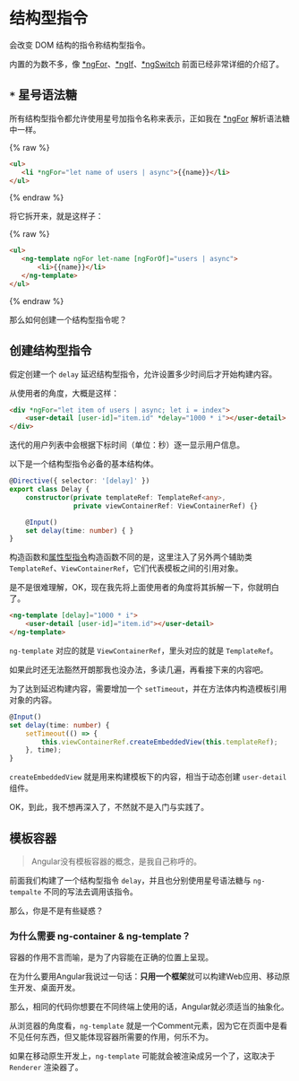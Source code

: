 # 结构型指令

会改变 DOM 结构的指令称结构型指令。

内置的为数不多，像 [*ngFor](template/ng-for.md)、[*ngIf](template/ng-if.md)、[*ngSwitch](template/ng-switch.md) 前面已经非常详细的介绍了。

## `*` 星号语法糖

所有结构型指令都允许使用星号加指令名称来表示，正如我在 [*ngFor](template/ng-for.md) 解析语法糖中一样。

{% raw %}
 ```html
<ul>
    <li *ngFor="let name of users | async">{{name}}</li>
</ul>
``` 
{% endraw %}

将它拆开来，就是这样子：

{% raw %}
 ```html
<ul>
    <ng-template ngFor let-name [ngForOf]="users | async">
        <li>{{name}}</li>
    </ng-template>
</ul>
``` 
{% endraw %}

那么如何创建一个结构型指令呢？

## 创建结构型指令

假定创建一个 `delay` 延迟结构型指令，允许设置多少时间后才开始构建内容。

从使用者的角度，大概是这样：

```html
<div *ngFor="let item of users | async; let i = index">
    <user-detail [user-id]="item.id" *delay="1000 * i"></user-detail>
</div>
```

迭代的用户列表中会根据下标时间（单位：秒）逐一显示用户信息。

以下是一个结构型指令必备的基本结构体。

```typescript
@Directive({ selector: '[delay]' })
export class Delay {
    constructor(private templateRef: TemplateRef<any>, 
                private viewContainerRef: ViewContainerRef) {}

    @Input()
    set delay(time: number) { }
}
```

构造函数和[属性型指令](attribute.md)构造函数不同的是，这里注入了另外两个辅助类 `TemplateRef`、`ViewContainerRef`，它们代表模板之间的引用对象。

是不是很难理解，OK，现在我先将上面使用者的角度将其拆解一下，你就明白了。

```html
<ng-template [delay]="1000 * i">
    <user-detail [user-id]="item.id"></user-detail>
</ng-template>
```

`ng-template` 对应的就是 `ViewContainerRef`，里头对应的就是 `TemplateRef`。

如果此时还无法豁然开朗那我也没办法，多读几遍，再看接下来的内容吧。

为了达到延迟构建内容，需要增加一个 `setTimeout`，并在方法体内构造模板引用对象的内容。

```typescript
@Input()
set delay(time: number) {
    setTimeout(() => {
        this.viewContainerRef.createEmbeddedView(this.templateRef);
    }, time);
}
```

`createEmbeddedView` 就是用来构建模板下的内容，相当于动态创建 `user-detail` 组件。

OK，到此，我不想再深入了，不然就不是入门与实践了。

## 模板容器

> Angular没有模板容器的概念，是我自己称呼的。

前面我们构建了一个结构型指令 `delay`，并且也分别使用星号语法糖与 `ng-tempalte` 不同的写法去调用该指令。

那么，你是不是有些疑惑？

### 为什么需要 ng-container & ng-template？

容器的作用不言而喻，是为了内容能在正确的位置上呈现。

在为什么要用Angular我说过一句话：**只用一个框架**就可以构建Web应用、移动原生开发、桌面开发。

那么，相同的代码你想要在不同终端上使用的话，Angular就必须适当的抽象化。

从浏览器的角度看，`ng-template` 就是一个Comment元素，因为它在页面中是看不见任何东西，但又能体现容器所需要的作用，何乐不为。

如果在移动原生开发上，`ng-template` 可能就会被渲染成另一个了，这取决于 `Renderer` 渲染器了。